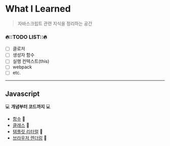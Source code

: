 # What I Learned
> 자바스크립트 관련 지식을 정리하는 공간

### 🔥::TODO LIST::🔥
- [ ] 클로저
- [ ] 생성자 함수
- [ ] 실행 컨텍스트(this)
- [ ] webpack
- [ ] etc.
---
## Javascript
💻 **개념부터 코드까지** 💻
-  [함수](./content/함수) 📝 
-  [클래스](./content/클래스) 📝
-  [템플릿 리터럴](./content/템플릿리터럴) 📝
-  [브라우저 렌더링](./content/브라우저렌더링) 📝
